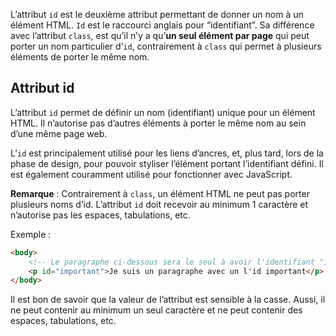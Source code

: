 L’attribut ```id``` est le deuxième attribut permettant de donner un nom à un élément HTML. ```Id``` est le raccourci anglais pour “identifiant”. Sa différence avec l’attribut ```class```, est qu’il n’y a qu’**un seul élément par page** qui peut porter un nom particulier d’```id```, contrairement à ```class``` qui permet à plusieurs éléments de porter le même nom.

## Attribut id

L’attribut ```id``` permet de définir un nom (identifiant) unique pour un élément HTML. Il n’autorise pas d’autres éléments à porter le même nom au sein d’une même page web.

L’```id``` est principalement utilisé pour les liens d’ancres, et, plus tard, lors de la phase de design, pour pouvoir styliser l’élément portant l’identifiant défini. Il est également couramment utilisé pour fonctionner avec JavaScript.

__Remarque__ : Contrairement à ```class```, un élément HTML ne peut pas porter plusieurs noms d’id. L’attribut ```id``` doit recevoir au minimum 1 caractère et n’autorise pas les espaces, tabulations, etc.

Exemple :

``` html
<body>
    <!-- Le paragraphe ci-dessous sera le seul à avoir l'identifiant "important"  -->
    <p id="important">Je suis un paragraphe avec un l'id important</p>
</body>
```

Il est bon de savoir que la valeur de l’attribut est sensible à la casse. Aussi, il ne peut contenir au minimum un seul caractère et ne peut contenir des espaces, tabulations, etc.

